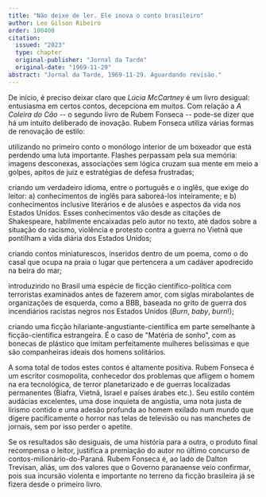 ```yaml
---
title: "Não deixe de ler. Ele inova o conto brasileiro"
author: Leo Gilson Ribeiro
order: 100400
citation:
  issued: "2023"
  type: chapter
  original-publisher: "Jornal da Tarde"
  original-date: "1969-11-29"
abstract: "Jornal da Tarde, 1969-11-29. Aguardando revisão."
---
```



De início, é preciso deixar claro que *Lúcia McCartney* é um livro desigual: entusiasma em certos contos, decepciona em muitos. Com relação a *A Coleira do Cão* -- o segundo livro de Rubem Fonseca -- pode-se dizer que há um intuito deliberado de inovação. Rubem Fonseca utiliza várias formas de renovação de estilo:

utilizando no primeiro conto o monólogo interior de um boxeador que está perdendo uma luta importante. Flashes perpassam pela sua memória: imagens desconexas, associações sem lógica cruzam sua mente em meio a golpes, apitos de juiz e estratégias de defesa frustradas;

criando um verdadeiro idioma, entre o português e o inglês, que exige do leitor: a) conhecimentos de inglês para saboreá-los inteiramente; e b) conhecimentos inclusive literários e de alusões e aspectos da vida nos Estados Unidos. Esses conhecimentos vão desde as citações de Shakespeare, habilmente encaixadas pelo autor no texto, até dados sobre a situação do racismo, violência e protesto contra a guerra no Vietnã que pontilham a vida diária dos Estados Unidos;

criando contos miniaturescos, inseridos dentro de um poema, como o do casal que ocupa na praia o lugar que pertencera a um cadáver apodrecido na beira do mar;

introduzindo no Brasil uma espécie de ficção científico-política com terroristas examinados antes de fazerem amor, com siglas mirabolantes de organizações de esquerda, como a BBB, baseada no grito de guerra dos incendiários racistas negros nos Estados Unidos (*Burn*, *baby*, *burn*!);

criando uma ficção hilariante-angustiante-científica em parte semelhante à ficção-científica estrangeira. É o caso de "Matéria de sonho", com as bonecas de plástico que imitam perfeitamente mulheres belíssimas e que são companheiras ideais dos homens solitários.

A soma total de todos estes contos é altamente positiva. Rubem Fonseca é um escritor cosmopolita, conhecedor dos problemas que afligem o homem na era tecnológica, de terror planetarizado e de guerras localizadas permanentes (Biafra, Vietnã, Israel e países árabes etc.). Seu estilo contém audácias excelentes, uma dose inquieta de angústia, uma nota justa de lirismo contido e uma adesão profunda ao homem exilado num mundo que digere pacificamente o horror nas telas de televisão ou nas manchetes de jornais, sem por isso perder o apetite.

Se os resultados são desiguais, de uma história para a outra, o produto final recompensa o leitor, justifica a premiação do autor no último concurso de contos-milionário-do-Paraná. Rubem Fonseca é, ao lado de Dalton Trevisan, aliás, um dos valores que o Governo paranaense veio confirmar, pois sua incursão violenta e importante no terreno da ficção brasileira já se fizera desde o primeiro livro.


